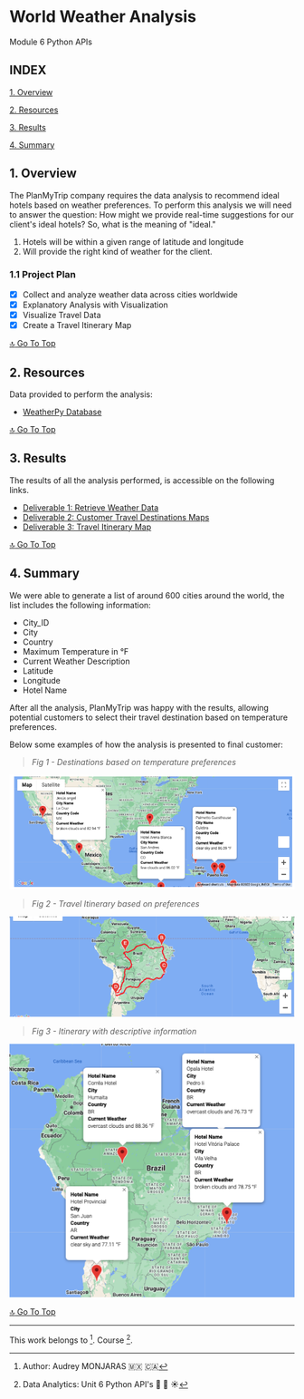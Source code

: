 # **World Weather Analysis**
Module 6 Python APIs

## **INDEX**

[1. Overview](#1-overview)

[2. Resources](#2-resources)

[3. Results](#3-results)

[4. Summary](#4-summary)

## **1. Overview**

The PlanMyTrip company requires the data analysis to recommend ideal hotels based on weather preferences. To perform this analysis we will need to answer the question: How might we provide real-time suggestions for our client's ideal hotels? So, what is the meaning of "ideal."
1. Hotels will be within a given range of latitude and longitude
2. Will provide the right kind of weather for the client.

### **1.1 Project Plan**
- [x] Collect and analyze weather data across cities worldwide
- [x] Explanatory Analysis with Visualization
- [x] Visualize Travel Data
- [x] Create a Travel Itinerary Map

[:top: Go To Top](#index)

## **2. Resources**
Data provided to perform the analysis:
- [WeatherPy Database](../blob/main/Weather_Database/WeatherPy_Database.csv)


[:top: Go To Top](#index)

## **3. Results**
The results of all the analysis performed, is accessible on the following links.

- [Deliverable 1: Retrieve Weather Data](https://github.com/amonjaras/World_Weather_Analysis/tree/main/Weather_Database)
- [Deliverable 2: Customer Travel Destinations Maps](https://github.com/amonjaras/World_Weather_Analysis/tree/main/Vacation_Search)
- [Deliverable 3: Travel Itinerary Map](https://github.com/amonjaras/World_Weather_Analysis/tree/main/Vacation_Itinerary)

[:top: Go To Top](#index)

## **4. Summary**
We were able to generate a list of around 600 cities around the world, the list includes the following information:

- City_ID
- City
- Country
- Maximum Temperature in °F
- Current Weather Description
- Latitude
- Longitude
- Hotel Name

After all the analysis, PlanMyTrip was happy with the results, allowing potential customers to select their travel destination based on temperature preferences.

Below some examples of how the analysis is presented to final customer:

> *Fig 1 - Destinations based on temperature preferences*

![Around the World Destinations](https://github.com/amonjaras/World_Weather_Analysis/blob/main/Vacation_Search/WeatherPy_vacation_map.png)


> *Fig 2 - Travel Itinerary based on preferences*

![Travel Itinerary](https://github.com/amonjaras/World_Weather_Analysis/blob/main/Vacation_Itinerary/WeatherPy_travel_map.png)

> *Fig 3 - Itinerary with descriptive information*

![Itineray Details](https://github.com/amonjaras/World_Weather_Analysis/blob/main/Vacation_Itinerary/WeatherPy_travel_map_markers.png)


[:top: Go To Top](#index)


---
This work belongs to [^1].
Course [^2].
[^note]:
[^1]: Author: Audrey MONJARAS :mexico: :canada:
[^2]: Data Analytics: Unit 6 Python API's :snake: :panda_face: :sunny:
